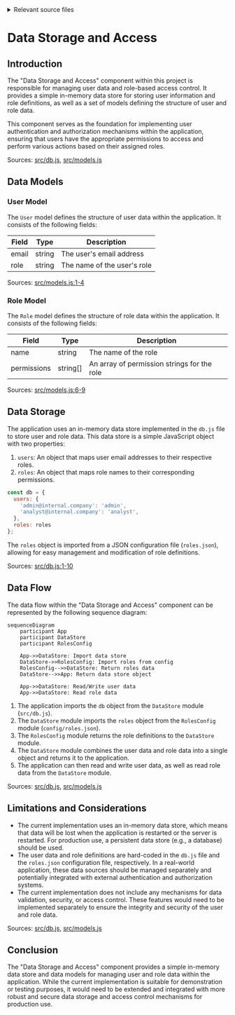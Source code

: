 <details>
<summary>Relevant source files</summary>

The following files were used as context for generating this wiki page:

- [src/db.js](https://github.com/aanickode/access-control-service/blob/main/src/db.js)
- [src/models.js](https://github.com/aanickode/access-control-service/blob/main/src/models.js)
</details>

# Data Storage and Access

## Introduction

The "Data Storage and Access" component within this project is responsible for managing user data and role-based access control. It provides a simple in-memory data store for storing user information and role definitions, as well as a set of models defining the structure of user and role data.

This component serves as the foundation for implementing user authentication and authorization mechanisms within the application, ensuring that users have the appropriate permissions to access and perform various actions based on their assigned roles.

Sources: [src/db.js](), [src/models.js]()

## Data Models

### User Model

The `User` model defines the structure of user data within the application. It consists of the following fields:

| Field | Type    | Description                   |
|-------|---------|-------------------------------|
| email | string  | The user's email address      |
| role  | string  | The name of the user's role   |

Sources: [src/models.js:1-4]()

### Role Model

The `Role` model defines the structure of role data within the application. It consists of the following fields:

| Field       | Type     | Description                                |
|-------------|----------|-------------------------------------------|
| name        | string   | The name of the role                      |
| permissions | string[] | An array of permission strings for the role |

Sources: [src/models.js:6-9]()

## Data Storage

The application uses an in-memory data store implemented in the `db.js` file to store user and role data. This data store is a simple JavaScript object with two properties:

1. `users`: An object that maps user email addresses to their respective roles.
2. `roles`: An object that maps role names to their corresponding permissions.

```javascript
const db = {
  users: {
    'admin@internal.company': 'admin',
    'analyst@internal.company': 'analyst',
  },
  roles: roles
};
```

The `roles` object is imported from a JSON configuration file (`roles.json`), allowing for easy management and modification of role definitions.

Sources: [src/db.js:1-10]()

## Data Flow

The data flow within the "Data Storage and Access" component can be represented by the following sequence diagram:

```mermaid
sequenceDiagram
    participant App
    participant DataStore
    participant RolesConfig

    App->>DataStore: Import data store
    DataStore->>RolesConfig: Import roles from config
    RolesConfig-->>DataStore: Return roles data
    DataStore-->>App: Return data store object

    App->>DataStore: Read/Write user data
    App->>DataStore: Read role data
```

1. The application imports the `db` object from the `DataStore` module (`src/db.js`).
2. The `DataStore` module imports the `roles` object from the `RolesConfig` module (`config/roles.json`).
3. The `RolesConfig` module returns the role definitions to the `DataStore` module.
4. The `DataStore` module combines the user data and role data into a single object and returns it to the application.
5. The application can then read and write user data, as well as read role data from the `DataStore` module.

Sources: [src/db.js](), [src/models.js]()

## Limitations and Considerations

- The current implementation uses an in-memory data store, which means that data will be lost when the application is restarted or the server is restarted. For production use, a persistent data store (e.g., a database) should be used.
- The user data and role definitions are hard-coded in the `db.js` file and the `roles.json` configuration file, respectively. In a real-world application, these data sources should be managed separately and potentially integrated with external authentication and authorization systems.
- The current implementation does not include any mechanisms for data validation, security, or access control. These features would need to be implemented separately to ensure the integrity and security of the user and role data.

Sources: [src/db.js](), [src/models.js]()

## Conclusion

The "Data Storage and Access" component provides a simple in-memory data store and data models for managing user and role data within the application. While the current implementation is suitable for demonstration or testing purposes, it would need to be extended and integrated with more robust and secure data storage and access control mechanisms for production use.